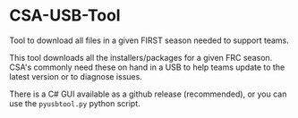 # CSA-USB-Tool 

Tool to download all files in a given FIRST season needed to support teams.

This tool downloads all the installers/packages for a given FRC season. CSA's commonly need these on hand in a USB to help
teams update to the latest version or to diagnose issues.

There is a C# GUI available as a github release (recommended), or you can use the `pyusbtool.py` python script.

